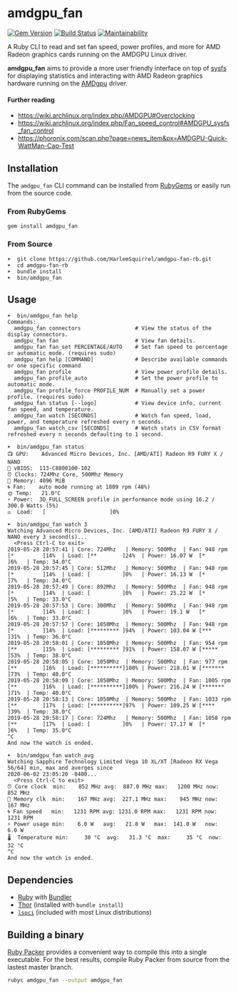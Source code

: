 # amdgpu_fan

[![Gem Version](https://badge.fury.io/rb/amdgpu_fan.svg)](https://badge.fury.io/rb/amdgpu_fan)
[![Build Status](https://travis-ci.org/HarlemSquirrel/amdgpu-fan-rb.svg?branch=master)](https://travis-ci.org/HarlemSquirrel/amdgpu-fan-rb) [![Maintainability](https://api.codeclimate.com/v1/badges/27233cee17ef6a2c14fd/maintainability)](https://codeclimate.com/github/HarlemSquirrel/amdgpu-fan-rb/maintainability)

A Ruby CLI to read and set fan speed, power profiles, and more for AMD Radeon graphics cards running on the AMDGPU Linux driver.

**amdgpu_fan** aims to provide a more user friendly interface on top of [sysfs](https://en.wikipedia.org/wiki/Sysfs) for displaying statistics and interacting with AMD Radeon graphics hardware running on the [AMDgpu](https://dri.freedesktop.org/docs/drm/gpu/amdgpu.html) driver.

#### Further reading

- https://wiki.archlinux.org/index.php/AMDGPU#Overclocking
- https://wiki.archlinux.org/index.php/Fan_speed_control#AMDGPU_sysfs_fan_control
- https://phoronix.com/scan.php?page=news_item&px=AMDGPU-Quick-WattMan-Cap-Test

## Installation

The `amdgpu_fan` CLI command can be installed from [RubyGems](https://rubygems.org/gems/amdgpu_fan) or easily run from the source code.

### From RubyGems

```
gem install amdgpu_fan
```

### From Source

```
➤  git clone https://github.com/HarlemSquirrel/amdgpu-fan-rb.git
➤  cd amdgpu-fan-rb
➤  bundle install
➤  bin/amdgpu_fan
```

## Usage

```
➤  bin/amdgpu_fan help
Commands:
  amdgpu_fan connectors                 # View the status of the display connectors.
  amdgpu_fan fan                        # View fan details.
  amdgpu_fan fan_set PERCENTAGE/AUTO    # Set fan speed to percentage or automatic mode. (requires sudo)
  amdgpu_fan help [COMMAND]             # Describe available commands or one specific command
  amdgpu_fan profile                    # View power profile details.
  amdgpu_fan profile_auto               # Set the power profile to automatic mode.
  amdgpu_fan profile_force PROFILE_NUM  # Manually set a power profile. (requires sudo)
  amdgpu_fan status [--logo]            # View device info, current fan speed, and temperature.
  amdgpu_fan watch [SECONDS]            # Watch fan speed, load, power, and temperature refreshed every n seconds.
  amdgpu_fan watch_csv [SECONDS]        # Watch stats in CSV format refreshed every n seconds defaulting to 1 second.

➤  bin/amdgpu_fan status
📺 GPU:    Advanced Micro Devices, Inc. [AMD/ATI] Radeon R9 FURY X / NANO
📄 vBIOS:  113-C8800100-102
⏰ Clocks: 724Mhz Core, 500Mhz Memory
💾 Memory: 4096 MiB
🌀 Fan:    auto mode running at 1809 rpm (48%)
🌞 Temp:   21.0°C
⚡ Power:  3D_FULL_SCREEN profile in performance mode using 16.2 / 300.0 Watts (5%)
⚖  Load:   [                    ]0%

➤  bin/amdgpu_fan watch 3
Watching Advanced Micro Devices, Inc. [AMD/ATI] Radeon R9 FURY X / NANO every 3 second(s)...
  <Press Ctrl-C to exit>
2019-05-28 20:57:41 | Core: 724Mhz   | Memory: 500Mhz  | Fan: 948 rpm  [*         ]14%  | Load: [**        ]24%  | Power: 16.07 W  [*         ]6%   | Temp: 34.0°C
2019-05-28 20:57:45 | Core: 512Mhz   | Memory: 500Mhz  | Fan: 948 rpm  [*         ]14%  | Load: [          ]0%   | Power: 16.13 W  [*         ]7%   | Temp: 34.0°C
2019-05-28 20:57:49 | Core: 892Mhz   | Memory: 500Mhz  | Fan: 948 rpm  [*         ]14%  | Load: [          ]0%   | Power: 25.22 W  [*         ]5%   | Temp: 33.0°C
2019-05-28 20:57:53 | Core: 300Mhz   | Memory: 500Mhz  | Fan: 948 rpm  [*         ]14%  | Load: [          ]0%   | Power: 19.1 W   [*         ]6%   | Temp: 33.0°C
2019-05-28 20:57:57 | Core: 1050Mhz  | Memory: 500Mhz  | Fan: 948 rpm  [*         ]14%  | Load: [********* ]94%  | Power: 103.04 W [***       ]31%  | Temp: 36.0°C
2019-05-28 20:58:01 | Core: 1050Mhz  | Memory: 500Mhz  | Fan: 954 rpm  [**        ]15%  | Load: [********* ]91%  | Power: 158.07 W [*****     ]53%  | Temp: 38.0°C
2019-05-28 20:58:05 | Core: 1050Mhz  | Memory: 500Mhz  | Fan: 977 rpm  [**        ]16%  | Load: [**********]100% | Power: 218.01 W [*******   ]73%  | Temp: 40.0°C
2019-05-28 20:58:09 | Core: 1050Mhz  | Memory: 500Mhz  | Fan: 1005 rpm [**        ]16%  | Load: [**********]100% | Power: 216.24 W [*******   ]71%  | Temp: 40.0°C
2019-05-28 20:58:13 | Core: 1050Mhz  | Memory: 500Mhz  | Fan: 1033 rpm [**        ]17%  | Load: [**********]97%  | Power: 109.25 W [****      ]39%  | Temp: 38.0°C
2019-05-28 20:58:17 | Core: 724Mhz   | Memory: 500Mhz  | Fan: 1058 rpm [**        ]17%  | Load: [          ]0%   | Power: 17.17 W  [*         ]6%   | Temp: 35.0°C
^C
And now the watch is ended.
```

```
➤  bin/amdgpu_fan watch_avg
Watching Sapphire Technology Limited Vega 10 XL/XT [Radeon RX Vega 56/64] min, max and averges since
2020-06-02 23:05:20 -0400...
  <Press Ctrl-C to exit>
⏰ Core clock  min:    852 MHz avg:  887.0 MHz max:   1200 MHz now:    852 MHz
💾 Memory clk  min:    167 MHz avg:  227.1 MHz max:    945 MHz now:    167 MHz
🌀 Fan speed   min:   1231 RPM avg: 1231.0 RPM max:   1231 RPM now:   1231 RPM
⚡ Power usage min:    6.0 W   avg:   21.8 W   max:  141.0 W   now:    6.0 W
🌡  Temperature min:     30 °C  avg:   31.3 °C  max:     35 °C  now:     32 °C
^C
And now the watch is ended.
```

## Dependencies

- [Ruby](https://www.ruby-lang.org) with [Bundler](https://bundler.io)
- [Thor](http://whatisthor.com/) (installed with `bundle install`)
- [`lspci`](https://linux.die.net/man/8/lspci) (included with most Linux distributions)

## Building a binary

[Ruby Packer](https://github.com/pmq20/ruby-packer) provides a convenient way to compile this into a single executable. For the best results, compile Ruby Packer from source from the lastest master branch.

```sh
rubyc amdgpu_fan --output amdgpu_fan
```
